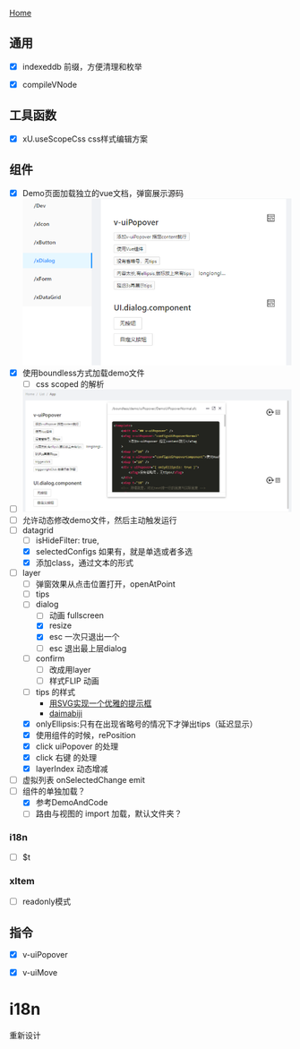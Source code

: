 [Home](./README.md)

## 通用

- [x] indexeddb 前缀，方便清理和枚举

- [x] compileVNode

## 工具函数

- [x] xU.useScopeCss css样式编辑方案


## 组件 

- [x] Demo页面加载独立的vue文档，弹窗展示源码
  ![](README.md_assets/2022-12-02-16-25-39.png)
- [x] 使用boundless方式加载demo文件
  - [ ] css scoped 的解析  
- [ ] ![](README.todo.md_assets/2022-12-08-18-42-03.png)
- [ ] 允许动态修改demo文件，然后主动触发运行
- [ ] datagrid
  - [ ] isHideFilter: true,
  - [x] selectedConfigs  如果有，就是单选或者多选
  - [x] 添加class，通过文本的形式
- [ ] layer
    - [ ] 弹窗效果从点击位置打开，openAtPoint
    - [ ] tips
    - [ ] dialog
      - [ ] 动画 fullscreen
      - [x] resize
      - [x] esc 一次只退出一个
      - [ ] esc 退出最上层dialog
    - [ ] confirm
      - [ ] 改成用layer
      - [ ] 样式FLIP 动画
    - [ ] tips 的样式
      - [用SVG实现一个优雅的提示框](https://zhuanlan.zhihu.com/p/143876210)
      - [daimabiji](http://demo.daimabiji.com/1553/)
    - [x] onlyEllipsis:只有在出现省略号的情况下才弹出tips（延迟显示）
    - [x] 使用组件的时候，rePosition
    - [x] click uiPopover 的处理
    - [x] click 右键 的处理
    - [x] layerIndex 动态增减
- [ ] 虚拟列表 onSelectedChange emit
- [ ] 组件的单独加载？
    - [x] 参考DemoAndCode
    - [ ] 路由与视图的 import 加载，默认文件夹？

### i18n

- [ ] $t

### xItem

- [ ] readonly模式

## 指令

- [x] v-uiPopover
- [x] v-uiMove


# i18n
重新设计